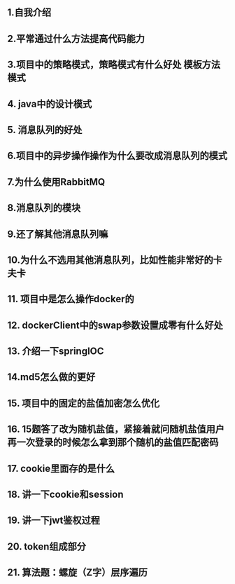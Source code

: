 ## 1.自我介绍

## 2.平常通过什么方法提高代码能力

## 3.项目中的策略模式，策略模式有什么好处 模板方法模式

## 4. java中的设计模式

## 5. 消息队列的好处

## 6.项目中的异步操作操作为什么要改成消息队列的模式

## 7.为什么使用RabbitMQ

## 8.消息队列的模块

## 9.还了解其他消息队列嘛

## 10.为什么不选用其他消息队列，比如性能非常好的卡夫卡

## 11. 项目中是怎么操作docker的

## 12. dockerClient中的swap参数设置成零有什么好处

## 13. 介绍一下springIOC

## 14.md5怎么做的更好

## 15. 项目中的固定的盐值加密怎么优化

## 16. 15题答了改为随机盐值，紧接着就问随机盐值用户再一次登录的时候怎么拿到那个随机的盐值匹配密码

## 17. cookie里面存的是什么

## 18. 讲一下cookie和session

## 19. 讲一下jwt鉴权过程

## 20. token组成部分

## 21. 算法题：螺旋（Z字）层序遍历